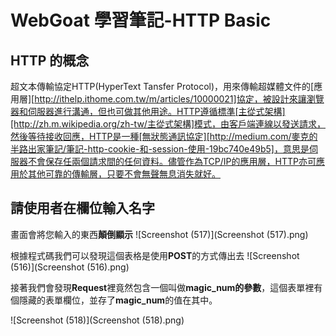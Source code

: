 # WebGoat 學習筆記-HTTP Basic
## HTTP 的概念
超文本傳輸協定HTTP(HyperText Tansfer Protocol)，用來傳輸超媒體文件的[應用層][http://ithelp.ithome.com.tw/m/articles/10000021]協定，被設計來讓瀏覽器和伺服器進行溝通，但也可做其他用途。HTTP遵循標準[主從式架構][http://zh.m.wikipedia.org/zh-tw/主從式架構]模式，由客戶端連線以發送請求，然後等待接收回應，HTTP是一種[無狀態通訊協定][http://medium.com/麥克的半路出家筆記/筆記-http-cookie-和-session-使用-19bc740e49b5]，意思是伺服器不會保存任兩個請求間的任何資料。儘管作為TCP/IP的應用層，HTTP亦可應用於其他可靠的傳輸層，只要不會無聲無息消失就好。

## 請使用者在欄位輸入名字
畫面會將您輸入的東西**顛倒顯示**
![Screenshot (517)](Screenshot (517).png)

根據程式碼我們可以發現這個表格是使用**POST**的方式傳出去
![Screenshot (516)](Screenshot (516).png)

接著我們會發現**Request**裡竟然包含一個叫做**magic_num的參數**，這個表單裡有個隱藏的表單欄位，並存了**magic_num**的值在其中。

![Screenshot (518)](Screenshot (518).png)

